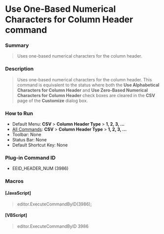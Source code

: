 # Use One-Based Numerical Characters for Column Header command

### Summary

> Uses one-based numerical characters for the column header.

### Description

> Uses one-based numerical characters for the column header. This command is equivalent to the status where both the **Use Alphabetical Characters for Column Header** and **Use Zero-Based Numerical Characters for Column Header** check boxes are cleared in the **CSV** page of the **Customize** dialog box.

### How to Run

- Default Menu: **CSV** \> **Column Header Type** \> **1, 2, 3, ...**
- [All Commands](../tools/all_commands): **CSV** \> **Column Header Type** \> **1, 2, 3, ...**
- Toolbar: None
- Status Bar: None
- Default Shortcut Key: None

### Plug-in Command ID

- EEID\_HEADER\_NUM (3986)

### Macros

#### \[JavaScript\]

> editor.ExecuteCommandByID(3986);

#### \[VBScript\]

> editor.ExecuteCommandByID 3986